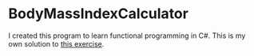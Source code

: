 # BodyMassIndexCalculator
I created this program to learn functional programming in C#. 
This is my own solution to [this exercise](https://github.com/la-yumba/functional-csharp-code-2/blob/master/Exercises/Chapter03/Exercises.cs).
